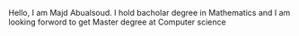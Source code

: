 Hello, 
I am Majd Abualsoud. I hold bacholar degree in Mathematics and I am looking forword to get Master degree at Computer science 
